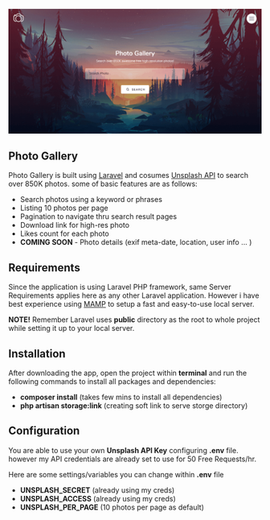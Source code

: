 <p align="center"><img src="screenshot.png"></p>

## Photo Gallery
Photo Gallery is built using [Laravel](https://laravel.com) and cosumes [Unsplash API](https://unsplash.com/developers) to search over 850K photos. some of basic features are as follows: 
- Search photos using a keyword or phrases
- Listing 10 photos per page
- Pagination to navigate thru search result pages
- Download link for high-res photo
- Likes count for each photo
- **COMING SOON** - Photo details (exif meta-date, location, user info ... ) 

## Requirements
Since the application is using Laravel PHP framework, same Server Requirements applies here as any other Laravel application. However i have best experience using [MAMP](https://www.mamp.info/en/) to setup a fast and easy-to-use local server.

**NOTE!** Remember Laravel uses **public** directory as the root to whole project while setting it up to your local server.

## Installation
After downloading the app, open the project within **terminal** and run the following commands to install all packages and dependencies:
- **composer install**  (takes few mins to install all dependencies)
- **php artisan storage:link** (creating soft link to serve storge directory)

## Configuration
You are able to use your own **Unsplash API Key** configuring **.env** file. however my API credentials are already set to use for 50 Free Requests/hr.

Here are some settings/variables you can change within **.env** file
- **UNSPLASH_SECRET** (already using my creds)
- **UNSPLASH_ACCESS** (already using my creds)
- **UNSPLASH_PER_PAGE** (10 photos per page as default)